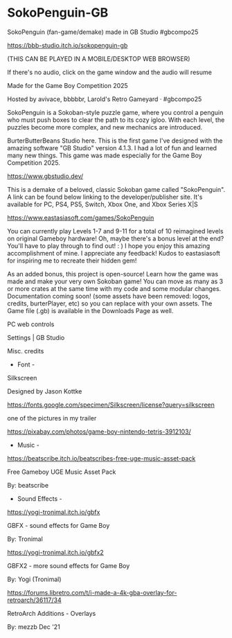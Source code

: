 # SokoPenguin-GB
SokoPenguin (fan-game/demake) made in GB Studio #gbcompo25

https://bbb-studio.itch.io/sokopenguin-gb

(THIS CAN BE PLAYED IN A MOBILE/DESKTOP WEB BROWSER)

If there's no audio, click on the game window and the audio will resume

Made for the 
Game Boy Competition 2025

Hosted by avivace, bbbbbr, Larold's Retro Gameyard · #gbcompo25

SokoPenguin is a Sokoban-style puzzle game, where you control a penguin who must push boxes to clear the path to its cozy igloo. With each level, the puzzles become more complex, and new mechanics are introduced.

BurterButterBeans Studio here. This is the first game I've designed with the amazing software "GB Studio" version 4.1.3. I had a lot of fun and learned many new things. This game was made especially for the Game Boy Competition 2025. 

https://www.gbstudio.dev/

This is a demake of a beloved, classic Sokoban game called "SokoPenguin". A link can be found below linking to the developer/publisher site. It's available for PC, PS4, PS5, Switch, Xbox One, and Xbox Series X|S

https://www.eastasiasoft.com/games/SokoPenguin

You can currently play Levels 1-7 and 9-11 for a total of 10 reimagined levels on original Gameboy hardware! Oh, maybe there's a bonus level at the end? You'll have to play through to find out! : )  I hope you enjoy this amazing accomplishment of mine. I appreciate any feedback! Kudos to eastasiasoft for inspiring me to recreate their hidden gem!

As an added bonus, this project is open-source! Learn how the game was made and make your very own Sokoban game! You can move as many as 3 or more crates at the same time with my code and some modular changes. Documentation coming soon! (some assets have been removed: logos, credits, burterPlayer, etc) so you can replace with your own assets. The Game file (.gb) is available in the Downloads Page as well.


PC web controls

Settings | GB Studio

Misc. credits

- Font -

Silkscreen ​

Designed by Jason Kottke

https://fonts.google.com/specimen/Silkscreen/license?query=silkscreen

one of the pictures in my trailer

https://pixabay.com/photos/game-boy-nintendo-tetris-3912103/


- Music -

https://beatscribe.itch.io/beatscribes-free-uge-music-asset-pack

Free Gameboy UGE Music Asset Pack

By: beatscribe


- Sound Effects -

https://yogi-tronimal.itch.io/gbfx

GBFX - sound effects for Game Boy

By: Tronimal


https://yogi-tronimal.itch.io/gbfx2

GBFX2 - more sound effects for Game Boy

By: Yogi (Tronimal)
​​

https://forums.libretro.com/t/i-made-a-4k-gba-overlay-for-retroarch/36117/34

RetroArch Additions - Overlays

By: mezzb Dec '21
​​
